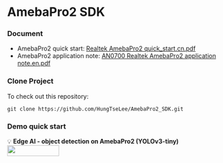 # AmebaPro2 SDK

### Document
- AmebaPro2 quick start: [Realtek AmebaPro2 quick_start.cn.pdf](https://github.com/HungTseLee/AmebaPro2_SDK/blob/main/doc/Realtek%20AmebaPro2%20quick_start.cn.pdf)
- AmebaPro2 application note: [AN0700 Realtek AmebaPro2 application note.en.pdf](https://github.com/HungTseLee/AmebaPro2_SDK/blob/main/doc/AN0700%20Realtek%20AmebaPro2%20application%20note.en.pdf)

### Clone Project  
To check out this repository:  

```
git clone https://github.com/HungTseLee/AmebaPro2_SDK.git
```

### Demo quick start

:bulb: **Edge AI - object detection on AmebaPro2 (YOLOv3-tiny)**
<a href="https://github.com/HungTseLee/AmebaPro2_SDK/blob/main/doc/NN_example_README.md">
  <img src="https://img.shields.io/badge/-Getting%20Started-green" valign="middle" height=25px width=120px/>
</a>
